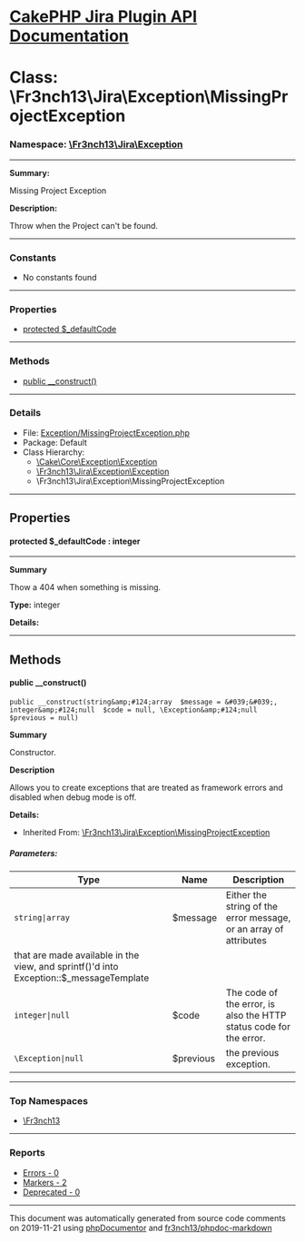 # [CakePHP Jira Plugin API Documentation](../home)

# Class: \Fr3nch13\Jira\Exception\MissingProjectException
### Namespace: [\Fr3nch13\Jira\Exception](../namespaces/Fr3nch13.Jira.Exception)
---
**Summary:**

Missing Project Exception

**Description:**

Throw when the Project can't be found.

---
### Constants
* No constants found
---
### Properties
* [protected $_defaultCode](../classes/Fr3nch13.Jira.Exception.MissingProjectException#property__defaultCode)
---
### Methods
* [public __construct()](../classes/Fr3nch13.Jira.Exception.MissingProjectException#method___construct)
---
### Details
* File: [Exception/MissingProjectException.php](../files/Exception.MissingProjectException)
* Package: Default
* Class Hierarchy:  
  * [\Cake\Core\Exception\Exception]()
  * [\Fr3nch13\Jira\Exception\Exception](../classes/Fr3nch13.Jira.Exception.Exception)
  * \Fr3nch13\Jira\Exception\MissingProjectException
---
## Properties
<a name="property__defaultCode"></a>
#### protected $_defaultCode : integer
---
**Summary**

Thow a 404 when something is missing.

**Type:** integer

**Details:**



---
## Methods
<a name="method___construct" class="anchor"></a>
#### public __construct() 

```
public __construct(string&amp;#124;array  $message = &#039;&#039;, integer&amp;#124;null  $code = null, \Exception&amp;#124;null  $previous = null) 
```

**Summary**

Constructor.

**Description**

Allows you to create exceptions that are treated as framework errors and disabled
when debug mode is off.

**Details:**
* Inherited From: [\Fr3nch13\Jira\Exception\MissingProjectException](../classes/Fr3nch13.Jira.Exception.MissingProjectException)
##### Parameters:
| Type | Name | Description |
| ---- | ---- | ----------- |
| <code>string&#124;array</code> | $message  | Either the string of the error message, or an array of attributes
  that are made available in the view, and sprintf()'d into Exception::$_messageTemplate |
| <code>integer&#124;null</code> | $code  | The code of the error, is also the HTTP status code for the error. |
| <code>\Exception&#124;null</code> | $previous  | the previous exception. |





---

### Top Namespaces

* [\Fr3nch13](../namespaces/Fr3nch13)

---

### Reports
* [Errors - 0](../reports/errors)
* [Markers - 2](../reports/markers)
* [Deprecated - 0](../reports/deprecated)

---

This document was automatically generated from source code comments on 2019-11-21 using [phpDocumentor](http://www.phpdoc.org/) and [fr3nch13/phpdoc-markdown](https://github.com/fr3nch13/phpdoc-markdown)
